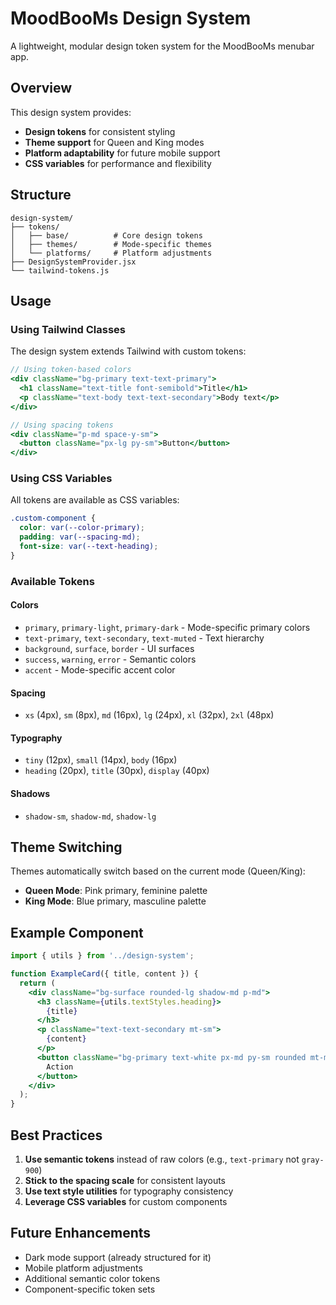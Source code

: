 # MoodBooMs Design System

A lightweight, modular design token system for the MoodBooMs menubar app.

## Overview

This design system provides:
- **Design tokens** for consistent styling
- **Theme support** for Queen and King modes
- **Platform adaptability** for future mobile support
- **CSS variables** for performance and flexibility

## Structure

```
design-system/
├── tokens/
│   ├── base/          # Core design tokens
│   ├── themes/        # Mode-specific themes
│   └── platforms/     # Platform adjustments
├── DesignSystemProvider.jsx
└── tailwind-tokens.js
```

## Usage

### Using Tailwind Classes

The design system extends Tailwind with custom tokens:

```jsx
// Using token-based colors
<div className="bg-primary text-text-primary">
  <h1 className="text-title font-semibold">Title</h1>
  <p className="text-body text-text-secondary">Body text</p>
</div>

// Using spacing tokens
<div className="p-md space-y-sm">
  <button className="px-lg py-sm">Button</button>
</div>
```

### Using CSS Variables

All tokens are available as CSS variables:

```css
.custom-component {
  color: var(--color-primary);
  padding: var(--spacing-md);
  font-size: var(--text-heading);
}
```

### Available Tokens

#### Colors
- `primary`, `primary-light`, `primary-dark` - Mode-specific primary colors
- `text-primary`, `text-secondary`, `text-muted` - Text hierarchy
- `background`, `surface`, `border` - UI surfaces
- `success`, `warning`, `error` - Semantic colors
- `accent` - Mode-specific accent color

#### Spacing
- `xs` (4px), `sm` (8px), `md` (16px), `lg` (24px), `xl` (32px), `2xl` (48px)

#### Typography
- `tiny` (12px), `small` (14px), `body` (16px)
- `heading` (20px), `title` (30px), `display` (40px)

#### Shadows
- `shadow-sm`, `shadow-md`, `shadow-lg`

## Theme Switching

Themes automatically switch based on the current mode (Queen/King):
- **Queen Mode**: Pink primary, feminine palette
- **King Mode**: Blue primary, masculine palette

## Example Component

```jsx
import { utils } from '../design-system';

function ExampleCard({ title, content }) {
  return (
    <div className="bg-surface rounded-lg shadow-md p-md">
      <h3 className={utils.textStyles.heading}>
        {title}
      </h3>
      <p className="text-text-secondary mt-sm">
        {content}
      </p>
      <button className="bg-primary text-white px-md py-sm rounded mt-md hover:bg-primary-dark">
        Action
      </button>
    </div>
  );
}
```

## Best Practices

1. **Use semantic tokens** instead of raw colors (e.g., `text-primary` not `gray-900`)
2. **Stick to the spacing scale** for consistent layouts
3. **Use text style utilities** for typography consistency
4. **Leverage CSS variables** for custom components

## Future Enhancements

- Dark mode support (already structured for it)
- Mobile platform adjustments
- Additional semantic color tokens
- Component-specific token sets